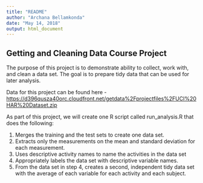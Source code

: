 ```yaml
---
title: "README"
author: "Archana Bellamkonda"
date: "May 14, 2018"
output: html_document
---
```


## Getting and Cleaning Data Course Project

The purpose of this project is to demonstrate ability to collect, work with, and clean a data set. The goal is to prepare tidy data that can be used for later analysis. 

Data for this project can be found here - https://d396qusza40orc.cloudfront.net/getdata%2Fprojectfiles%2FUCI%20HAR%20Dataset.zip

As part of this project, we will create one R script called run_analysis.R that does the following:

1. Merges the training and the test sets to create one data set.
2. Extracts only the measurements on the mean and standard deviation for each measurement.
3. Uses descriptive activity names to name the activities in the data set
4. Appropriately labels the data set with descriptive variable names.
5. From the data set in step 4, creates a second, independent tidy data set with the average of each variable for each activity and each subject.